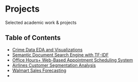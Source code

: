 # Projects
Selected academic work & projects

## Table of Contents
- [Crime Data EDA and Visualizations](https://github.com/yiyutao22/Crime-Data-EDA)
- [Semantic Document Search Engine with TF-IDF](https://github.com/yiyutao22/Semantic-Search-Engine)
- [Office Hours+ Web-Based Appointment Scheduling System](https://github.com/yiyutao22/Office-Hours)
- [Airlines Customer Segmentation Analysis](https://github.com/yiyutao22/Airlines-Customer-Segmentation)
- [Walmart Sales Forecasting](https://github.com/yiyutao22/Sales-Demand-Forecasting)
- []()
